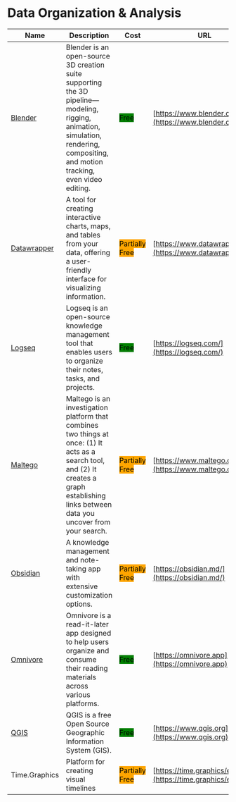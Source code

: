 # Data Organization & Analysis

| Name | Description | Cost | URL |
| --- | --- | --- | --- |
| [Blender](../../tools/blender/README.md) | Blender is an open-source 3D creation suite supporting the 3D pipeline—modeling, rigging, animation, simulation, rendering, compositing, and motion tracking, even video editing. | <mark style="background-color:green;">Free</mark> | [https://www.blender.org/](https://www.blender.org/) |
| [Datawrapper](../../tools/datawrapper/README.md) | A tool for creating interactive charts, maps, and tables from your data, offering a user-friendly interface for visualizing information. | <mark style="background-color:orange;">Partially Free</mark> | [https://www.datawrapper.de/](https://www.datawrapper.de/) |
| [Logseq](../../tools/logseq/README.md) | Logseq is an open-source knowledge management tool that enables users to organize their notes, tasks, and projects. | <mark style="background-color:green;">Free</mark> | [https://logseq.com/](https://logseq.com/) |
| [Maltego](../../tools/maltego/README.md) | Maltego is an investigation platform that combines two things at once: (1) It acts as a search tool, and (2) It creates a graph establishing links between data you uncover from your search. | <mark style="background-color:orange;">Partially Free</mark> | [https://www.maltego.com/](https://www.maltego.com/) |
| [Obsidian](../../tools/obsidian/README.md) | A knowledge management and note-taking app with extensive customization options. | <mark style="background-color:orange;">Partially Free</mark> | [https://obsidian.md/](https://obsidian.md/) |
| [Omnivore](../../tools/omnivore/README.md) | Omnivore is a read-it-later app designed to help users organize and consume their reading materials across various platforms. | <mark style="background-color:green;">Free</mark> | [https://omnivore.app](https://omnivore.app) |
| [QGIS](../../tools/qgis/README.md) | QGIS is a free Open Source Geographic Information System (GIS). | <mark style="background-color:green;">Free</mark> | [https://www.qgis.org](https://www.qgis.org) |
| Time.Graphics | Platform for creating visual timelines | <mark style="background-color:orange;">Partially Free</mark> | [https://time.graphics/editor](https://time.graphics/editor) |